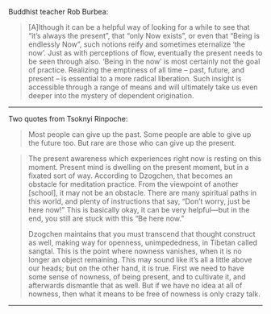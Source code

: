 Buddhist teacher Rob Burbea:

> [A]lthough it can be a helpful way of looking for a while to see that “it’s always the present”, that “only Now exists”, or even that “Being is endlessly Now”, such notions reify and sometimes eternalize ‘the now’. Just as with perceptions of flow, eventually the present needs to be seen through also. ‘Being in the now’ is most certainly not the goal of practice. Realizing the emptiness of all time – past, future, and present – is essential to a more radical liberation. Such insight is accessible through a range of means and will ultimately take us even deeper into the mystery of dependent origination.

---

Two quotes from Tsoknyi Rinpoche:

> Most people can give up the past. Some people are able to give up the future too. But rare are those who can give up the present.


> The present awareness which experiences right now is resting on this moment. Present mind is dwelling on the present moment, but in a fixated sort of way. According to Dzogchen, that becomes an obstacle for meditation practice. From the viewpoint of another [school], it may not be an obstacle. There are many spiritual paths in this world, and plenty of instructions that say, “Don’t worry, just be here now!” This is basically okay, it can be very helpful—but in the end, you still are stuck with this “Be here now.”
>
> Dzogchen maintains that you must transcend that thought construct as well, making way for openness, unimpededness, in Tibetan called sangtal. This is the point where nowness vanishes, when it is no longer an object remaining. This may sound like it’s all a little above our heads; but on the other hand, it is true. First we need to have some sense of nowness, of being present, and to cultivate it, and afterwards dismantle that as well. But if we have no idea at all of nowness, then what it means to be free of nowness is only crazy talk. 

---

